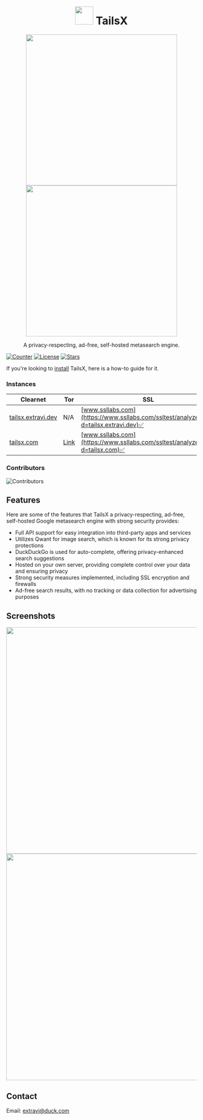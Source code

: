 <h1 align="center">
  <img src="https://raw.githubusercontent.com/Extravi/tailsx/main/static/favicon.png" width="48"/> TailsX 
</h1>

<p align="center">
  <img src="https://user-images.githubusercontent.com/98912029/253724194-ca166197-315b-4aea-8b9e-bbd7c7db8731.png" width="400">
  <img src="https://user-images.githubusercontent.com/98912029/254550110-589a12a1-2a66-42c6-a4b4-133b33aaf2a3.png" width="400">
</p>

<p align="center">A privacy-respecting, ad-free, self-hosted metasearch engine.</p>

[![Counter](https://visitor-badge.laobi.icu/badge?page_id=Extravi.tailsx)](https://github.com/Extravi/tailsx)
[![License](https://img.shields.io/github/license/Extravi/tailsx)](https://github.com/Extravi/tailsx/blob/main/LICENSE)
[![Stars](https://img.shields.io/github/stars/Extravi/tailsx?style=social)](https://github.com/Extravi/tailsx/stargazers)

If you're looking to [install](https://github.com/Extravi/tailsx-docs) TailsX, here is a how-to guide for it.

### Instances

| Clearnet | Tor | SSL | Country | Status |
|-|-|-|-|-|
| [tailsx.extravi.dev](https://tailsx.extravi.dev/) | N/A | [www.ssllabs.com](https://www.ssllabs.com/ssltest/analyze.html?d=tailsx.extravi.dev)✅| Canada 🇨🇦 | Official instance |
| [tailsx.com](https://tailsx.com/) | [Link](http://inbbfryz7elofjk23pi7txnibttnuyz3rg2vwqmfengteeyhrmvex4id.onion/) | [www.ssllabs.com](https://www.ssllabs.com/ssltest/analyze.html?d=tailsx.com)✅| Canada 🇨🇦 | Unofficial instance |

### Contributors
![Contributors](https://contrib.rocks/image?repo=Extravi/tailsx)

## Features
Here are some of the features that TailsX a privacy-respecting, ad-free, self-hosted Google metasearch engine with strong security provides:

* Full API support for easy integration into third-party apps and services
* Utilizes Qwant for image search, which is known for its strong privacy protections
* DuckDuckGo is used for auto-complete, offering privacy-enhanced search suggestions
* Hosted on your own server, providing complete control over your data and ensuring privacy
* Strong security measures implemented, including SSL encryption and firewalls
* Ad-free search results, with no tracking or data collection for advertising purposes

## Screenshots
<img src="https://user-images.githubusercontent.com/98912029/253724326-64db8ec7-1560-4f4e-94dd-914ae4b020f3.png" width="600">
<img src="https://user-images.githubusercontent.com/98912029/253724288-a5e41502-524b-4084-a815-73769d0a2a2c.png" width="600">

## Contact
Email: extravi@duck.com
